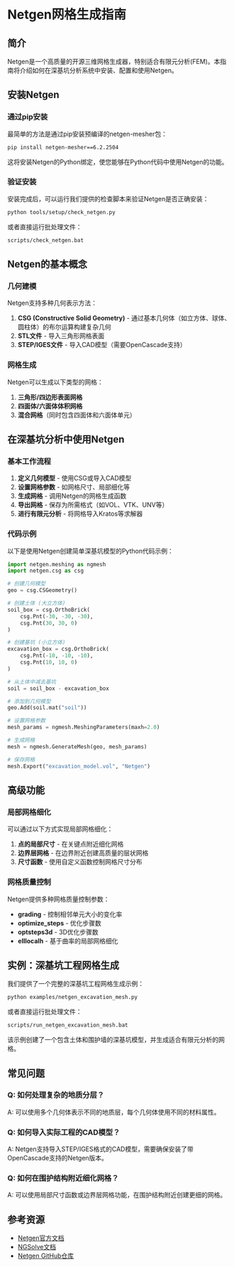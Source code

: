 # Netgen网格生成指南

## 简介

Netgen是一个高质量的开源三维网格生成器，特别适合有限元分析(FEM)。本指南将介绍如何在深基坑分析系统中安装、配置和使用Netgen。

## 安装Netgen

### 通过pip安装

最简单的方法是通过pip安装预编译的netgen-mesher包：

```bash
pip install netgen-mesher==6.2.2504
```

这将安装Netgen的Python绑定，使您能够在Python代码中使用Netgen的功能。

### 验证安装

安装完成后，可以运行我们提供的检查脚本来验证Netgen是否正确安装：

```bash
python tools/setup/check_netgen.py
```

或者直接运行批处理文件：

```bash
scripts/check_netgen.bat
```

## Netgen的基本概念

### 几何建模

Netgen支持多种几何表示方法：

1. **CSG (Constructive Solid Geometry)** - 通过基本几何体（如立方体、球体、圆柱体）的布尔运算构建复杂几何
2. **STL文件** - 导入三角形网格表面
3. **STEP/IGES文件** - 导入CAD模型（需要OpenCascade支持）

### 网格生成

Netgen可以生成以下类型的网格：

1. **三角形/四边形表面网格**
2. **四面体/六面体体积网格**
3. **混合网格**（同时包含四面体和六面体单元）

## 在深基坑分析中使用Netgen

### 基本工作流程

1. **定义几何模型** - 使用CSG或导入CAD模型
2. **设置网格参数** - 如网格尺寸、局部细化等
3. **生成网格** - 调用Netgen的网格生成函数
4. **导出网格** - 保存为所需格式（如VOL、VTK、UNV等）
5. **进行有限元分析** - 将网格导入Kratos等求解器

### 代码示例

以下是使用Netgen创建简单深基坑模型的Python代码示例：

```python
import netgen.meshing as ngmesh
import netgen.csg as csg

# 创建几何模型
geo = csg.CSGeometry()

# 创建土体 (大立方体)
soil_box = csg.OrthoBrick(
    csg.Pnt(-30, -30, -30), 
    csg.Pnt(30, 30, 0)
)

# 创建基坑 (小立方体)
excavation_box = csg.OrthoBrick(
    csg.Pnt(-10, -10, -10), 
    csg.Pnt(10, 10, 0)
)

# 从土体中减去基坑
soil = soil_box - excavation_box

# 添加到几何模型
geo.Add(soil.mat("soil"))

# 设置网格参数
mesh_params = ngmesh.MeshingParameters(maxh=2.0)

# 生成网格
mesh = ngmesh.GenerateMesh(geo, mesh_params)

# 保存网格
mesh.Export("excavation_model.vol", "Netgen")
```

## 高级功能

### 局部网格细化

可以通过以下方式实现局部网格细化：

1. **点的局部尺寸** - 在关键点附近细化网格
2. **边界层网格** - 在边界附近创建高质量的层状网格
3. **尺寸函数** - 使用自定义函数控制网格尺寸分布

### 网格质量控制

Netgen提供多种网格质量控制参数：

- **grading** - 控制相邻单元大小的变化率
- **optimize_steps** - 优化步骤数
- **optsteps3d** - 3D优化步骤数
- **elllocalh** - 基于曲率的局部网格细化

## 实例：深基坑工程网格生成

我们提供了一个完整的深基坑工程网格生成示例：

```bash
python examples/netgen_excavation_mesh.py
```

或者直接运行批处理文件：

```bash
scripts/run_netgen_excavation_mesh.bat
```

该示例创建了一个包含土体和围护墙的深基坑模型，并生成适合有限元分析的网格。

## 常见问题

### Q: 如何处理复杂的地质分层？

A: 可以使用多个几何体表示不同的地质层，每个几何体使用不同的材料属性。

### Q: 如何导入实际工程的CAD模型？

A: Netgen支持导入STEP/IGES格式的CAD模型，需要确保安装了带OpenCascade支持的Netgen版本。

### Q: 如何在围护结构附近细化网格？

A: 可以使用局部尺寸函数或边界层网格功能，在围护结构附近创建更细的网格。

## 参考资源

- [Netgen官方文档](https://docu.ngsolve.org/latest/index.html)
- [NGSolve文档](https://docu.ngsolve.org/latest/index.html)
- [Netgen GitHub仓库](https://github.com/NGSolve/netgen) 
